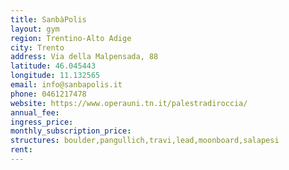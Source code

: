 ```yaml
---
title: SanbàPolis
layout: gym
region: Trentino-Alto Adige
city: Trento
address: Via della Malpensada, 88
latitude: 46.045443
longitude: 11.132565
email: info@sanbapolis.it
phone: 0461217478
website: https://www.operauni.tn.it/palestradiroccia/
annual_fee: 
ingress_price: 
monthly_subscription_price: 
structures: boulder,pangullich,travi,lead,moonboard,salapesi
rent: 
---
```


